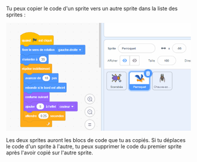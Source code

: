 
Tu peux copier le code d'un sprite vers un autre sprite dans la liste des sprites :

![Fais glisser le code de la zone Code d'un sprite vers un autre sprite dans la liste des sprites, puis relâche le code.](images/drag-parrot-code.gif)

Les deux sprites auront les blocs de code que tu as copiés. Si tu déplaces le code d'un sprite à l'autre, tu peux supprimer le code du premier sprite après l'avoir copié sur l'autre sprite.


